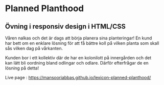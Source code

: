 # Planned Planthood

## Övning i responsiv design i HTML/CSS

Våren nalkas och det är dags att börja planera sina planteringar! En kund har bett om en enklare lösning för att få bättre koll på vilken planta som skall sås vilken dag på vårkanten.

Kunden bor i ett kollektiv där de har en kolonilott på innergården och det kan lätt bli oordning bland odlingar och odlare. Därför efterfrågar de en lösning på detta!

Live page : https://mansooriabbas.github.io/lexicon-planned-planthood/
